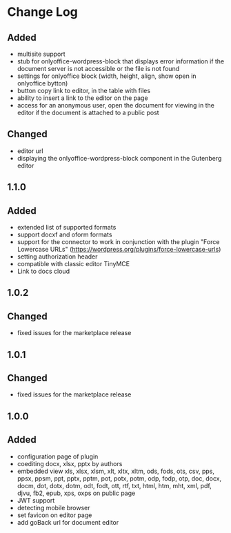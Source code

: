 # Change Log

## Added
- multisite support
- stub for onlyoffice-wordpress-block that displays error information if the document server is not accessible or the file is not found 
- settings for onlyoffice block (width, height, align, show open in onlyoffice bytton)
- button copy link to editor, in the table with files
- ability to insert a link to the editor on the page
- access for an anonymous user, open the document for viewing in the editor if the document is attached to a public post

## Changed
- editor url
- displaying the onlyoffice-wordpress-block component in the Gutenberg editor

## 1.1.0
## Added
- extended list of supported formats
- support docxf and oform formats
- support for the connector to work in conjunction with the plugin "Force Lowercase URLs" (https://wordpress.org/plugins/force-lowercase-urls)
- setting authorization header
- compatible with classic editor TinyMCE
- Link to docs cloud

## 1.0.2
## Changed
- fixed issues for the marketplace release

## 1.0.1
## Changed
- fixed issues for the marketplace release

## 1.0.0
## Added
- configuration page of plugin
- coediting docx, xlsx, pptx by authors
- embedded view xls, xlsx, xlsm, xlt, xltx, xltm, ods, fods, ots, csv, pps, ppsx, ppsm, ppt, pptx, pptm, pot, potx, potm, odp, fodp, otp, doc, docx, docm, dot, dotx, dotm, odt, fodt, ott, rtf, txt, html, htm, mht, xml, pdf, djvu, fb2, epub, xps, oxps on public page
- JWT support
- detecting mobile browser
- set favicon on editor page
- add goBack url for document editor
